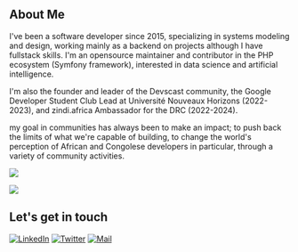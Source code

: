 ## About Me

I've been a software developer since 2015, specializing in systems modeling and design, working mainly as a backend on projects although I have fullstack skills. I'm an opensource maintainer and contributor in the PHP ecosystem (Symfony framework), interested in data science and artificial intelligence.

I'm also the founder and leader of the Devscast community, the Google Developer Student Club Lead at Université Nouveaux Horizons (2022-2023), and zindi.africa Ambassador for the DRC (2022-2024).

my goal in communities has always been to make an impact; to push back the limits of what we're capable of building, to change the world's perception of African and Congolese developers in particular, through a variety of community activities.

![](https://github-readme-stats.vercel.app/api?username=bernard-ng&show_icons=true&count_private=true)

![](https://github-readme-stats.vercel.app/api/top-langs/?username=bernard-ng&layout=compact)

## Let's get in touch

<p align="left">
<a href="https://www.linkedin.com/in/bernard-ngandu/"><img alt="LinkedIn" src="https://img.shields.io/badge/LinkedIn-BernardNg-blue?style=flat-square&logo=linkedin"></a>
<a href="https://twitter.com/BernardNgandu"><img alt="Twitter" src="https://img.shields.io/badge/Twitter-BernardNg-blue?style=flat-square&logo=twitter"></a>
<a href="mailto:bernard@devscast.tech"><img alt="Mail" src="https://img.shields.io/badge/Email-BernardNg-blue?style=flat-square"></a>
</p>
